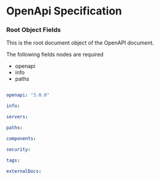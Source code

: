 # OpenApi Specification  

### Root Object Fields

This is the root document object of the OpenAPI document.

The following fields nodes are required

- openapi
- info
- paths

```yaml

openapi: "3.0.0"

info:

servers:

paths:

components:

security:

tags:

externalDocs:

```
